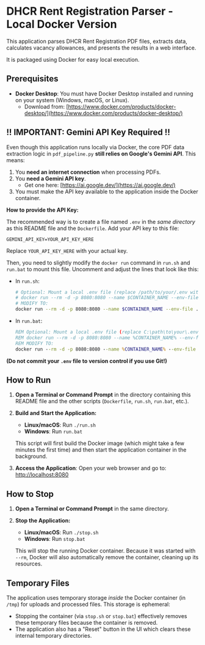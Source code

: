 # DHCR Rent Registration Parser - Local Docker Version

This application parses DHCR Rent Registration PDF files, extracts data, calculates vacancy allowances, and presents the results in a web interface.

It is packaged using Docker for easy local execution.

## Prerequisites

*   **Docker Desktop**: You must have Docker Desktop installed and running on your system (Windows, macOS, or Linux).
    *   Download from: [https://www.docker.com/products/docker-desktop/](https://www.docker.com/products/docker-desktop/)

## !! IMPORTANT: Gemini API Key Required !!

Even though this application runs locally via Docker, the core PDF data extraction logic in `pdf_pipeline.py` **still relies on Google's Gemini API**. This means:

1.  You **need an internet connection** when processing PDFs.
2.  You **need a Gemini API key**.
    *   Get one here: [https://ai.google.dev/](https://ai.google.dev/)
3.  You must make the API key available to the application inside the Docker container.

**How to provide the API Key:**

The recommended way is to create a file named `.env` in the *same directory* as this README file and the `Dockerfile`. Add your API key to this file:

```.env
GEMINI_API_KEY=YOUR_API_KEY_HERE
```

Replace `YOUR_API_KEY_HERE` with your actual key.

Then, you need to slightly modify the `docker run` command in `run.sh` and `run.bat` to mount this file. Uncomment and adjust the lines that look like this:

*   In `run.sh`:
    ```bash
    # Optional: Mount a local .env file (replace /path/to/your/.env with actual path)
    # docker run --rm -d -p 8080:8080 --name $CONTAINER_NAME --env-file /path/to/your/.env $IMAGE_NAME
    # MODIFY TO:
    docker run --rm -d -p 8080:8080 --name $CONTAINER_NAME --env-file .env $IMAGE_NAME
    ```
*   In `run.bat`:
    ```bat
    REM Optional: Mount a local .env file (replace C:\path\to\your\.env with actual path)
    REM docker run --rm -d -p 8080:8080 --name %CONTAINER_NAME% --env-file C:\path\to\your\.env %IMAGE_NAME%
    REM MODIFY TO:
    docker run --rm -d -p 8080:8080 --name %CONTAINER_NAME% --env-file .env %IMAGE_NAME%
    ```

**(Do not commit your `.env` file to version control if you use Git!)**

## How to Run

1.  **Open a Terminal or Command Prompt** in the directory containing this README file and the other scripts (`Dockerfile`, `run.sh`, `run.bat`, etc.).
2.  **Build and Start the Application:**
    *   **Linux/macOS**: Run `./run.sh`
    *   **Windows**: Run `run.bat`

    This script will first build the Docker image (which might take a few minutes the first time) and then start the application container in the background.
3.  **Access the Application**: Open your web browser and go to:
    [http://localhost:8080](http://localhost:8080)

## How to Stop

1.  **Open a Terminal or Command Prompt** in the same directory.
2.  **Stop the Application:**
    *   **Linux/macOS**: Run `./stop.sh`
    *   **Windows**: Run `stop.bat`

    This will stop the running Docker container. Because it was started with `--rm`, Docker will also automatically remove the container, cleaning up its resources.

## Temporary Files

The application uses temporary storage *inside* the Docker container (in `/tmp`) for uploads and processed files. This storage is ephemeral:

*   Stopping the container (via `stop.sh` or `stop.bat`) effectively removes these temporary files because the container is removed.
*   The application also has a "Reset" button in the UI which clears these internal temporary directories. 
